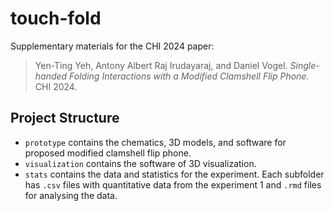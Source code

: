 # touch-fold
Supplementary materials for the CHI 2024 paper:

> Yen-Ting Yeh, Antony Albert Raj Irudayaraj, and Daniel Vogel. *Single-handed Folding Interactions with a Modified Clamshell Flip Phone.* CHI 2024.

## Project Structure

-   `prototype` contains the chematics, 3D models, and software for proposed modified clamshell flip phone.
-   `visualization` contains the software of 3D visualization.
-   `stats` contains the data and statistics for the experiment. Each subfolder has `.csv` files with quantitative data from the experiment 1 and `.rmd` files for analysing the data.

